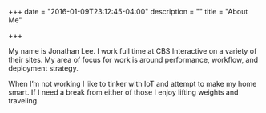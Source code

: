 +++
date = "2016-01-09T23:12:45-04:00"
description = ""
title = "About Me"

+++

My name is Jonathan Lee. I work full time at CBS Interactive on a variety of their sites. My area of focus for work is around performance, workflow, and deployment strategy.

When I’m not working I like to tinker with IoT and attempt to make my home smart. If I need a break from either of those I enjoy lifting weights and traveling.

